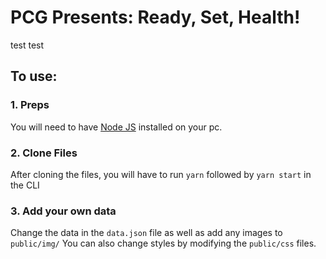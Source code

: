 # PCG Presents: Ready, Set, Health!
test test

## To use:
### 1. Preps
You will need to have <a href="https://nodejs.org/">Node JS</a> installed on your pc. 
### 2. Clone Files
After cloning the files, you will have to run ```yarn``` followed by ```yarn start``` in the CLI
### 3. Add your own data 
Change the data in the ```data.json``` file as well as add any images to ```public/img/```
You can also change styles by modifying the ```public/css``` files.
